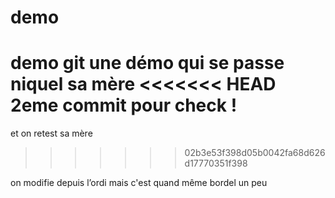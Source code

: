 # demo
demo git
une démo qui se passe niquel sa mère
<<<<<<< HEAD
2eme commit pour check !
=======

et on retest sa mère
>>>>>>> 02b3e53f398d05b0042fa68d626d17770351f398

on modifie depuis l’ordi mais c'est quand même bordel un peu
